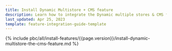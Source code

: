 ```yaml
---
title: Install Dynamic Multistore + CMS feature
description: Learn how to integrate the Dynamic multiple stores & CMS feature into a Spryker project.
last_updated: Apr 25, 2023
template: feature-integration-guide-template
---
```


{% include pbc/all/install-features/{{page.version}}/install-dynamic-multistore-the-cms-feature.md %} <!-- To edit, see /_includes/pbc/all/install-features/202311.0/install-dynamic-multistore-the-cms-feature.md -->
